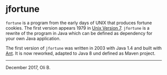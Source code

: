 # jfortune

`fortune` is a program from the early days of UNIX that produces fortune cookies.
The first version appears 1979 in [Unix Version 7](https://en.wikipedia.org/wiki/Version_7_Unix).
`jfortune` is a rewrite of the program in Java which can be defined as dependency for your own Java application.

The first version of `jfortune` was written in 2003 with Java 1.4 and built with [Ant](http://ant.apache.org/).
It is now reworked, adapted to Java 8 und defined as Maven project.

---
December 2017,
Oli B.
